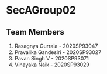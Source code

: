 # SecAGroup02
## Team Members

1. Rasagnya Gurrala - 2020SP93047
2. Pravalika Gandesiri - 2020SP93027
3. Pavan Singh V - 2020SP93071
4. Vinayaka Naik - 2020SP93029
